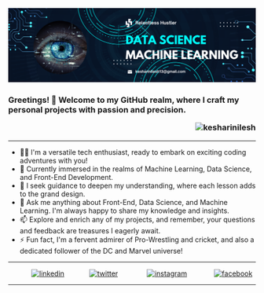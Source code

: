 
<img src="Banner.png" alt="Banner"/> 

### Greetings! 👋 Welcome to my GitHub realm, where I craft my personal projects with passion and precision. <p align="right"> <img src="https://komarev.com/ghpvc/?username=Kesharinilesh&label=Profile%20views&color=0e75b6&style=flat" alt="kesharinilesh" /> </p>
- - -

- 👨‍💻 I'm a versatile tech enthusiast, ready to embark on exciting coding adventures with you! 
- 🔭 Currently immersed in the realms of Machine Learning, Data Science, and Front-End Development.
- 👯 I seek guidance to deepen my understanding, where each lesson adds to the grand design. 
- 🧠 Ask me anything about Front-End, Data Science, and Machine Learning. I'm always happy to share my knowledge and insights.
- 📫 Explore and enrich any of my projects, and remember, your questions and feedback are treasures I eagerly await.
- ⚡ Fun fact, I'm a fervent admirer of Pro-Wrestling and cricket, and also a dedicated follower of the DC and Marvel universe!
- - -
&nbsp;&nbsp;&nbsp;&nbsp;&nbsp;&nbsp;&nbsp;&nbsp;&nbsp;&nbsp;&nbsp;
[<img src='https://cdn.jsdelivr.net/npm/simple-icons@3.0.1/icons/linkedin.svg' alt='linkedin' height='40'>](https://www.linkedin.com/in/nileshkeshari/) &nbsp;&nbsp;&nbsp;&nbsp;&nbsp;&nbsp;&nbsp;&nbsp;&nbsp;&nbsp;&nbsp;
[<img src='https://cdn.jsdelivr.net/npm/simple-icons@3.0.1/icons/twitter.svg' alt='twitter' height='40'>](https://twitter.com/iamnilesh_13) &nbsp;
&nbsp;&nbsp;&nbsp;&nbsp;&nbsp;&nbsp;&nbsp;&nbsp;&nbsp;&nbsp;&nbsp;
[<img src='https://cdn.jsdelivr.net/npm/simple-icons@3.0.1/icons/instagram.svg' alt='instagram' height='40'>](https://www.instagram.com/enigmatic._.star/) &nbsp;&nbsp;&nbsp;&nbsp;&nbsp;&nbsp;&nbsp;&nbsp;&nbsp;&nbsp;&nbsp;&nbsp;
[<img src='https://cdn.jsdelivr.net/npm/simple-icons@3.0.1/icons/facebook.svg' alt='facebook' height='40'>](https://www.facebook.com/nilesh.keshari.750) 
- - -

